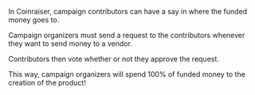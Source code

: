  <p>
    In Coinraiser, campaign contributors can have a say in
    where the funded money goes to. 
</p>
<p>
    Campaign organizers must send a request to the contributors
    whenever they want to send money to a vendor. 
</p>
<p>
    Contributors then vote whether or not they approve the request. 
</p>
<p>
    This way, campaign organizers will spend 100% of funded money
    to the creation of the product!
</p>

